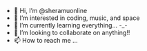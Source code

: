 - 👋 Hi, I’m @sheramuonline
- 👀 I’m interested in coding, music, and space
- 🌱 I’m currently learning everything... -_-
- 💞️ I’m looking to collaborate on anything!!
- 📫 How to reach me ...

<!---
sheramuonline/sheramuonline is a ✨ special ✨ repository because its `README.md` (this file) appears on your GitHub profile.
You can click the Preview link to take a look at your changes.
--->
